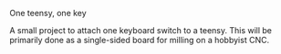 One teensy, one key

A small project to attach one keyboard switch to a teensy.
This will be primarily done as a single-sided board for milling
on a hobbyist CNC.
